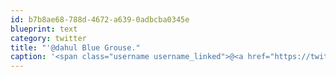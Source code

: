 ```yaml
---
id: b7b8ae68-788d-4672-a639-0adbcba0345e
blueprint: text
category: twitter
title: "'@dahul Blue Grouse."
caption: '<span class="username username_linked">@<a href="https://twitter.com/dahul" title="Darren Hull (dahul)">dahul</a></span> Blue Grouse.'
---
```

